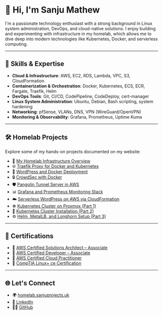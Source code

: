 # 👋 Hi, I'm Sanju Mathew

I'm a passionate technology enthusiast with a strong background in Linux system administration, DevOps, and cloud-native solutions. I enjoy building and experimenting with infrastructure in my homelab, which allows me to dive deep into modern technologies like Kubernetes, Docker, and serverless computing.

---

## 🚀 Skills & Expertise

* **Cloud & Infrastructure**: AWS, EC2, RDS, Lambda, VPC, S3, CloudFormation
* **Containerization & Orchestration**: Docker, Kubernetes, ECS, ECR, Fargate, Traefik, Helm
* **DevOps Tools**: Git, CI/CD, CodePipeline, CodeDeploy, cert-manager
* **Linux System Administration**: Ubuntu, Debian, Bash scripting, system hardening
* **Networking**: pfSense, VLANs, DNS, VPN (WireGuard/OpenVPN)
* **Monitoring & Observability**: Grafana, Prometheus, Uptime Kuma

---

## 🛠️ Homelab Projects

Explore some of my hands-on projects documented on my website:

* 🔧 [My Homelab Infrastructure Overview](https://homelab.sanjuprojects.uk/homelab/)
* 🌐 [Traefik Proxy for Docker and Kubernetes](https://homelab.sanjuprojects.uk/traefik-proxy/)
* 📝 [WordPress and Docker Deployment](https://homelab.sanjuprojects.uk/wordpress-and-docker/)
* 🔒 [CrowdSec with Docker](https://homelab.sanjuprojects.uk/crowdsec-and-docker/)
* 🛡️ [Pangolin Tunnel Server in AWS](https://homelab.sanjuprojects.uk/pangolin-in-aws/)
* 📊 [Grafana and Prometheus Monitoring Stack](https://homelab.sanjuprojects.uk/grafana-and-prometheus/)
* ☁️ [Serverless WordPress on AWS via CloudFormation](https://homelab.sanjuprojects.uk/serverless%e2%80%91ready-wordpress-on-aws-via-cloudformation/)
* ☸️ [Kubernetes Cluster on Proxmox (Part 1)](https://homelab.sanjuprojects.uk/kubernetes-cluster/)
* 🧱 [Kubernetes Cluster Installation (Part 2)](https://homelab.sanjuprojects.uk/kubernetes-cluster-installation/)
* ⚙️ [Helm, MetalLB, and Longhorn Setup (Part 3)](https://homelab.sanjuprojects.uk/kubernetes-helm-metallb-and-longhorn/)

---

## 📜 Certifications

- 🏅 [AWS Certified Solutions Architect – Associate](https://www.credly.com/badges/e55ecba2-c044-4f03-a113-edb965d12e2e)
- 🏅 [AWS Certified Developer – Associate](https://www.credly.com/badges/7813a4ab-106a-4e06-8eb6-f1d4391a6a30)
- 🏅 [AWS Certified Cloud Practitioner](https://www.credly.com/badges/4d0a8f50-1a22-4a47-b457-3305f2d1506c)
- 🐧 [CompTIA Linux+ ce Certification](https://www.credly.com/badges/b2bb33f2-e3de-420e-9a01-58c703c75731)


---

## 🌐 Let's Connect

* 🌍 [homelab.sanjuprojects.uk](https://homelab.sanjuprojects.uk)
* 💼 [LinkedIn](https://www.linkedin.com/in/sanju-mathew-426a7b299)
* 🧑‍💻 [GitHub](https://github.com/sanjumathew)


